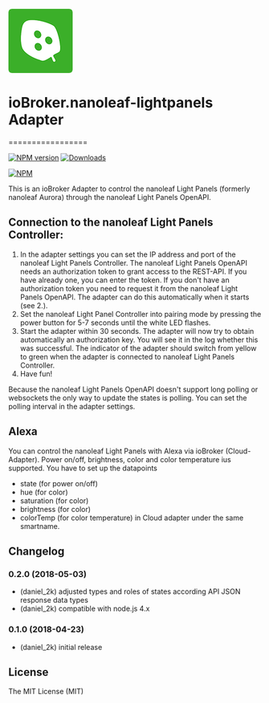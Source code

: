 ![Logo](admin/nanoleaf-lightpanels.png)
# ioBroker.nanoleaf-lightpanels Adapter
=================

[![NPM version](http://img.shields.io/npm/v/iobroker.nanoleaf-lightpanels.svg)](https://www.npmjs.com/package/ioBroker.nanoleaf-lightpanels)
[![Downloads](https://img.shields.io/npm/dm/iobroker.nanoleaf-lightpanels.svg)](https://www.npmjs.com/package/ioBroker.nanoleaf-lightpanels)

[![NPM](https://nodei.co/npm/iobroker.nanoleaf-lightpanels.png?downloads=true)](https://nodei.co/npm/iobroker.nanoleaf-lightpanels/)

This is an ioBroker Adapter to control the nanoleaf Light Panels (formerly nanoleaf Aurora) through the nanoleaf Light Panels OpenAPI.

## Connection to the nanoleaf Light Panels Controller:
1. In the adapter settings you can set the IP address and port of the nanoleaf Light Panels Controller. The nanoleaf Light Panels OpenAPI needs an authorization token to grant access to the REST-API. If you have already one, you can enter the token.
   If you don't have an authorization token you need to request it from the nanoleaf Light Panels OpenAPI.
   The adapter can do this automatically when it starts (see 2.).
2. Set the nanoleaf Light Panel Controller into pairing mode by pressing the power button for 5-7 seconds until the white LED flashes.
3. Start the adapter within 30 seconds.
   The adapter will now try to obtain automatically an authorization key. You will see it in the log whether this was successful.
   The indicator of the adapter should switch from yellow to green when the adapter is connected to nanoleaf Light Panels Controller.
4. Have fun!

Because the nanoleaf Light Panels OpenAPI doesn't support long polling or websockets the only way to update the states is polling.
You can set the polling interval in the adapter settings.

## Alexa
You can control the nanoleaf Light Panels with Alexa via ioBroker (Cloud-Adapter).
Power on/off, brightness, color and color temperature ius supported.
You have to set up the datapoints
* state (for power on/off)
* hue (for color)
* saturation (for color)
* brightness (for color)
* colorTemp (for color temperature)
in Cloud adapter under the same smartname.

## Changelog

### 0.2.0 (2018-05-03)
* (daniel_2k) adjusted types and roles of states according API JSON response data types
* (daniel_2k) compatible with node.js 4.x

### 0.1.0 (2018-04-23)
* (daniel_2k) initial release

## License
The MIT License (MIT)
